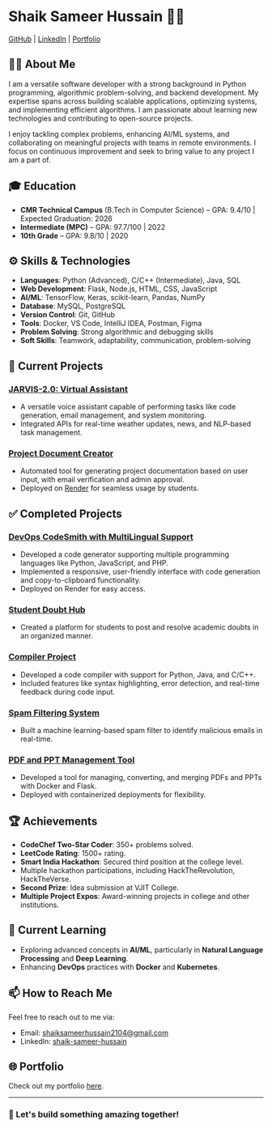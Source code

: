 # Shaik Sameer Hussain 👨‍💻

[GitHub](https://github.com/Sameerq7) | [LinkedIn](https://www.linkedin.com/in/shaik-sameer-hussain-b88323250/) | [Portfolio](https://shaiksameerhussain.vercel.app) 

## 👨‍💻 About Me
I am a versatile software developer with a strong background in Python programming, algorithmic problem-solving, and backend development. My expertise spans across building scalable applications, optimizing systems, and implementing efficient algorithms. I am passionate about learning new technologies and contributing to open-source projects.

I enjoy tackling complex problems, enhancing AI/ML systems, and collaborating on meaningful projects with teams in remote environments. I focus on continuous improvement and seek to bring value to any project I am a part of.

## 🎓 Education
- **CMR Technical Campus** (B.Tech in Computer Science) – GPA: 9.4/10 | Expected Graduation: 2026
- **Intermediate (MPC)** – GPA: 97.7/100 | 2022
- **10th Grade** – GPA: 9.8/10 | 2020

## ⚙️ Skills & Technologies
- **Languages**: Python (Advanced), C/C++ (Intermediate), Java, SQL
- **Web Development**: Flask, Node.js, HTML, CSS, JavaScript
- **AI/ML**: TensorFlow, Keras, scikit-learn, Pandas, NumPy
- **Database**: MySQL, PostgreSQL
- **Version Control**: Git, GitHub
- **Tools**: Docker, VS Code, IntelliJ IDEA, Postman, Figma
- **Problem Solving**: Strong algorithmic and debugging skills
- **Soft Skills**: Teamwork, adaptability, communication, problem-solving

## 🚀 Current Projects

### **[JARVIS-2.0: Virtual Assistant](https://github.com/Sameerq7/JARVIS-2.0)**
- A versatile voice assistant capable of performing tasks like code generation, email management, and system monitoring.
- Integrated APIs for real-time weather updates, news, and NLP-based task management.

### **[Project Document Creator](https://github.com/Sameerq7/ProjectDocumentCreator)**
- Automated tool for generating project documentation based on user input, with email verification and admin approval.
- Deployed on [Render](https://project-document-creator.onrender.com/) for seamless usage by students.

## ✅ Completed Projects

### **[DevOps CodeSmith with MultiLingual Support](https://github.com/Sameerq7/DevOpsCodeSmith-with-MultiLingual-Support)**
- Developed a code generator supporting multiple programming languages like Python, JavaScript, and PHP.
- Implemented a responsive, user-friendly interface with code generation and copy-to-clipboard functionality.
- Deployed on Render for easy access.

### **[Student Doubt Hub](https://github.com/Sameerq7/StudentDoubtHub)**
- Created a platform for students to post and resolve academic doubts in an organized manner.

### **[Compiler Project](https://github.com/Sameerq7/CompilerProject)**
- Developed a code compiler with support for Python, Java, and C/C++.
- Included features like syntax highlighting, error detection, and real-time feedback during code input.

### **[Spam Filtering System](https://github.com/Sameerq7/SpamFilterPlus)**
- Built a machine learning-based spam filter to identify malicious emails in real-time.

### **[PDF and PPT Management Tool](https://github.com/Sameerq7/PDFPPTManager)**
- Developed a tool for managing, converting, and merging PDFs and PPTs with Docker and Flask.
- Deployed with containerized deployments for flexibility.

## 🏆 Achievements
- **CodeChef Two-Star Coder**: 350+ problems solved.
- **LeetCode Rating**: 1500+ rating.
- **Smart India Hackathon**: Secured third position at the college level.
- Multiple hackathon participations, including HackTheRevolution, HackTheVerse.
- **Second Prize**: Idea submission at VJIT College.
- **Multiple Project Expos**: Award-winning projects in college and other institutions.

## 🌱 Current Learning
- Exploring advanced concepts in **AI/ML**, particularly in **Natural Language Processing** and **Deep Learning**.
- Enhancing **DevOps** practices with **Docker** and **Kubernetes**.

## 📫 How to Reach Me
Feel free to reach out to me via:
- Email: [shaiksameerhussain2104@gmail.com](mailto:shaiksameerhussain2104@gmail.com)
- LinkedIn: [shaik-sameer-hussain](https://www.linkedin.com/in/shaik-sameer-hussain-b88323250/)

## 🌐 Portfolio
Check out my portfolio [here](https://shaiksameerhussain.vercel.app/).

---

### 👾 Let's build something amazing together!
